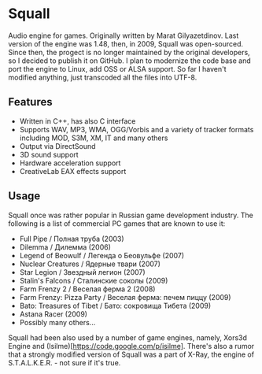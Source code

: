 Squall
======
Audio engine for games. Originally written by Marat Gilyazetdinov. Last version of the engine was 1.48, then, in 2009, Squall was open-sourced. Since then, the progect is no longer maintained by the original developers, so I decided to publish it on GitHub. I plan to modernize the code base and port the engine to Linux, add OSS or ALSA support. So far I haven't modified anything, just transcoded all the files into UTF-8.

Features
--------
* Written in C++, has also C interface
* Supports WAV, MP3, WMA, OGG/Vorbis and a variety of tracker formats including MOD, S3M, XM, IT and many others
* Output via DirectSound
* 3D sound support
* Hardware acceleration support
* CreativeLab EAX effects support

Usage
-----
Squall once was rather popular in Russian game development industry. The following is a list of commercial PC games that are known to use it:
* Full Pipe / Полная труба (2003)
* Dilemma / Дилемма (2006)
* Legend of Beowulf / Легенда о Беовульфе (2007)
* Nuclear Creatures / Ядерные твари (2007)
* Star Legion / Звездный легион (2007)
* Stalin's Falcons / Сталинские соколы (2009)
* Farm Frenzy 2 / Веселая ферма 2 (2008)
* Farm Frenzy: Pizza Party / Веселая ферма: печем пиццу (2009)
* Bato: Treasures of Tibet / Бато: сокровища Тибета (2009)
* Astana Racer (2009)
* Possibly many others...

Squall had been also used by a number of game engines, namely, Xors3d Engine and (Isilme)[https://code.google.com/p/isilme]. There's also a rumor that a strongly modified version of Squall was a part of X-Ray, the engine of S.T.A.L.K.E.R. - not sure if it's true. 